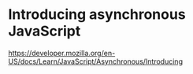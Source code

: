 # Introducing asynchronous JavaScript

https://developer.mozilla.org/en-US/docs/Learn/JavaScript/Asynchronous/Introducing
